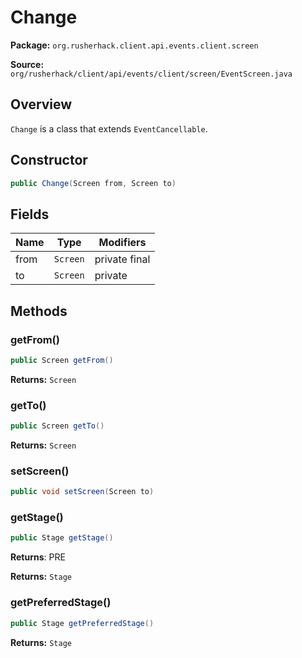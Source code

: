 # Change

**Package:** `org.rusherhack.client.api.events.client.screen`

**Source:** `org/rusherhack/client/api/events/client/screen/EventScreen.java`

## Overview

`Change` is a class that extends `EventCancellable`.

## Constructor

```java
public Change(Screen from, Screen to)
```

## Fields

| Name | Type | Modifiers |
|------|------|----------|
| from | `Screen` | private final |
| to | `Screen` | private |


## Methods

### getFrom()

```java
public Screen getFrom()
```

**Returns:** `Screen`

### getTo()

```java
public Screen getTo()
```

**Returns:** `Screen`

### setScreen()

```java
public void setScreen(Screen to)
```

### getStage()

```java
public Stage getStage()
```

**Returns**: PRE



**Returns:** `Stage`

### getPreferredStage()

```java
public Stage getPreferredStage()
```

**Returns:** `Stage`

